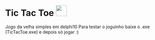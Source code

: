 # Tic Tac Toe <img width=35 src="https://github.com/LucasLessaAnacleto/carrossel-the-last-of-us/blob/main/src/images/tic-tac-toe.svg">
Jogo da velha simples em delphi10
Para testar o joguinho baixe o .exe (TicTacToe.exe)
e depois só jogar :)
